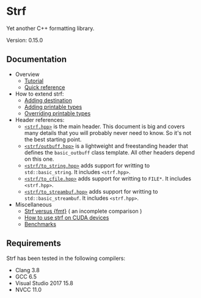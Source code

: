 # Strf

Yet another C++ formatting library.

Version: 0.15.0

## Documentation

* Overview
  * [Tutorial](http://robhz786.github.io/strf/v0.15.0/tutorial.html)
  * [Quick reference](http://robhz786.github.io/strf/v0.15.0/quick_reference.html)
* How to extend strf:
  * [Adding destination](http://robhz786.github.io/strf/v0.15.0/howto_add_destination.html)
  * [Adding printable types](http://robhz786.github.io/strf/v0.15.0/howto_add_printable_types.html)
  * [Overriding printable types](http://robhz786.github.io/strf/v0.15.0/howto_override_printable_types.html)
* Header references:
  * [`<strf.hpp>`](http://robhz786.github.io/strf/v0.15.0/strf_hpp.html) is the main header. This document is big and covers many details that you will probably never need to know. So it's not the best starting point.
  * [`<strf/outbuff.hpp>`](http://robhz786.github.io/strf/v0.15.0/outbuff_hpp.html) is a lightweight and freestanding header that defines the `basic_outbuff` class template. All other headers depend on this one.
  * [`<strf/to_string.hpp>`](http://robhz786.github.io/strf/v0.15.0/to_string_hpp.html) adds support for writting to `std::basic_string`. It includes `<strf.hpp>`.
  * [`<strf/to_cfile.hpp>`](http://robhz786.github.io/strf/v0.15.0/to_cfile_hpp.html)  adds support for writting to `FILE*`. It includes `<strf.hpp>`.
  * [`<strf/to_streambuf.hpp>`](http://robhz786.github.io/strf/v0.15.0/to_streambuf_hpp.html) adds support for writting to `std::basic_streambuf`. It includes `<strf.hpp>`.
* Miscellaneous
  * [Strf versus {fmt}](http://robhz786.github.io/strf/v0.15.0/versus_fmtlib.html)  ( an incomplete comparison )
  * [How to use strf on CUDA devices](http://robhz786.github.io/strf/v0.15.0/cuda.html)
  * [Benchmarks](http://robhz786.github.io/strf-benchmarks/v0.15.0/results.html)

## Requirements

Strf has been tested in the following compilers:

* Clang 3.8
* GCC 6.5
* Visual Studio 2017 15.8
* NVCC 11.0

